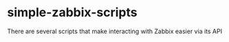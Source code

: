 # simple-zabbix-scripts
There are several scripts that make interacting with Zabbix easier via its API
